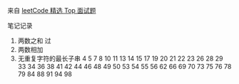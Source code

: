 来自 [leetCode 精选 Top 面试题](https://leetcode-cn.com/problem-list/2ckc81c/)

笔记记录

1. 两数之和 过
2. 两数相加
3. 无重复字符的最长子串
   4 5 7 8 10 11 13 14 15 17 19 20 21 22 23 26 28 29 33
   34 36 38 41 42 44 46 48 49 50 53 54 55 56 62 66 69 70
   73 75 76 78 79 84 88 91 94 98
